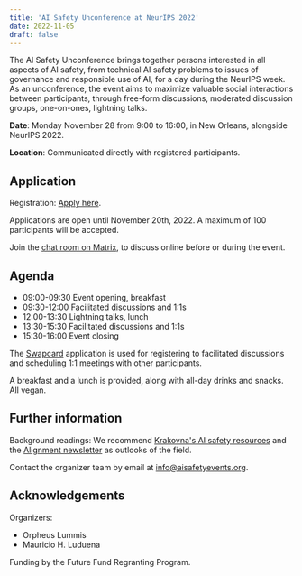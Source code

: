 ```yaml
---
title: 'AI Safety Unconference at NeurIPS 2022'
date: 2022-11-05
draft: false
---
```


The AI Safety Unconference brings together persons interested in all aspects of AI safety, from technical AI safety problems to issues of governance and responsible use of AI, for a day during the NeurIPS week. As an unconference, the event aims to maximize valuable social interactions between participants, through free-form discussions, moderated discussion groups, one-on-ones, lightning talks.

**Date**: Monday November 28 from 9:00 to 16:00, in New Orleans, alongside NeurIPS 2022.

**Location**: Communicated directly with registered participants.


## Application

Registration: [Apply here](https://airtable.com/shr5uLL4tkTuHKOQh).

Applications are open until November 20th, 2022. A maximum of 100 participants will be accepted.

Join the [chat room on Matrix](https://matrix.to/#/!kTsOmBGiyQWKmETKhS:one.ems.host?via=one.ems.host), to discuss online before or during the event.


## Agenda

- 09:00-09:30 Event opening, breakfast
- 09:30-12:00 Facilitated discussions and 1:1s
- 12:00-13:30 Lightning talks, lunch
- 13:30-15:30 Facilitated discussions and 1:1s
- 15:30-16:00 Event closing

The [Swapcard](https://www.swapcard.com/app/swapcard) application is used for registering to facilitated discussions and scheduling 1:1 meetings with other participants.

A breakfast and a lunch is provided, along with all-day drinks and snacks. All vegan.



## Further information

Background readings: We recommend [Krakovna's AI safety resources](https://vkrakovna.wordpress.com/ai-safety-resources/) and the [Alignment newsletter](https://rohinshah.com/alignment-newsletter/) as outlooks of the field.

Contact the organizer team by email at [info@aisafetyevents.org](mailto:info@aisafetyevents.org).


## Acknowledgements 

Organizers:

- Orpheus Lummis
- Mauricio H. Luduena

Funding by the Future Fund Regranting Program.
